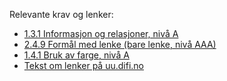 Relevante krav og lenker:
- [1.3.1 Informasjon og relasjoner, nivå A](https://uu.difi.no/krav-og-regelverk/wcag-20-standarden/131-informasjon-og-relasjoner-niva)
- [2.4.9 Formål med lenke (bare lenke, nivå AAA)](https://uu.difi.no/krav-og-regelverk/wcag-20-standarden/ikke-lovpalagte-krav/249-formal-med-lenke-bare-lenke-niva-aaa)
- [1.4.1 Bruk av farge, nivå A](https://uu.difi.no/krav-og-regelverk/wcag-20-standarden/141-bruk-av-farge-niva)
- [Tekst om lenker på uu.difi.no](https://uu.difi.no/krav-og-regelverk/losningsforslag-web/lenker)
